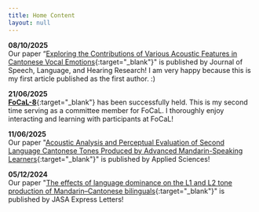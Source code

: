 ```yaml
---
title: Home Content
layout: null
---
```



**08/10/2025**  
Our paper “[Exploring the Contributions of Various Acoustic Features in Cantonese Vocal Emotions](https://doi.org/10.1044/2025_JSLHR-24-00677){:target="_blank"}" is published by Journal of Speech, Language, and Hearing Research! I am very happy because this is my first article published as the first author. :)

**21/06/2025**  
[**FoCaL-8**](https://focalhongkong.wordpress.com/){:target="_blank"} has been successfully held. This is my second time serving as a committee member for FoCaL. I thoroughly enjoy interacting and learning with participants at FoCaL!

**11/06/2025**  
Our paper "[Acoustic Analysis and Perceptual Evaluation of Second Language Cantonese Tones Produced by Advanced Mandarin-Speaking Learners](https://doi.org/10.3390/app15126590){:target="_blank"}" is published by Applied Sciences! 

**05/12/2024**  
Our paper "[The effects of language dominance on the L1 and L2 tone production of Mandarin–Cantonese bilinguals](https://doi.org/10.1121/10.0034497){:target="_blank"}" is published by JASA Express Letters! 